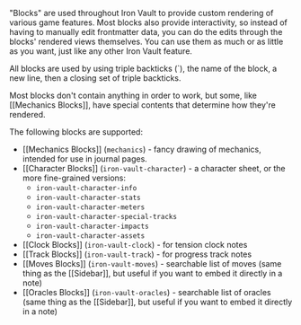 "Blocks" are used throughout Iron Vault to provide custom rendering of various game features.  Most blocks also provide interactivity, so instead of having to manually edit frontmatter data, you can do the edits through the blocks' rendered views themselves.
You can use them as much or as little as you want, just like any other Iron Vault feature.

All blocks are used by using triple backticks (\`), the name of the block, a new line, then a closing set of triple backticks.

Most blocks don't contain anything in order to work, but some, like [[Mechanics Blocks]], have special contents that determine how they're rendered.

The following blocks are supported:

* [[Mechanics Blocks]] (`mechanics`) - fancy drawing of mechanics, intended for use in journal pages.
* [[Character Blocks]] (`iron-vault-character`) - a character sheet, or the more fine-grained versions:
	* `iron-vault-character-info`
	* `iron-vault-character-stats`
	* `iron-vault-character-meters`
	* `iron-vault-character-special-tracks`
	* `iron-vault-character-impacts`
	* `iron-vault-character-assets`
* [[Clock Blocks]] (`iron-vault-clock`) - for tension clock notes
* [[Track Blocks]] (`iron-vault-track`) - for progress track notes
* [[Moves Blocks]] (`iron-vault-moves`) - searchable list of moves (same thing as the [[Sidebar]], but useful if you want to embed it directly in a note)
* [[Oracles Blocks]] (`iron-vault-oracles`) - searchable list of oracles (same thing as the [[Sidebar]], but useful if you want to embed it directly in a  note)